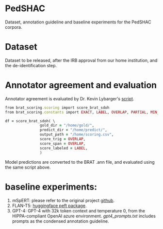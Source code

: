 # PedSHAC
Dataset, annotation guideline and baseline experiments for the PedSHAC corpora.


# Dataset
Dataset to be released, after the IRB approval from our home institution, and the de-identification step.


# Annotator agreement and evaluation
Annotator agreement is evaluated by Dr. Kevin Lybarger's [script](https://github.com/Lybarger/brat_scoring).
```ruby
from brat_scoring.scoring import score_brat_sdoh
from brat_scoring.constants import EXACT, LABEL, OVERLAP, PARTIAL, MIN_DIST

df = score_brat_sdoh( \
                gold_dir = "/home/gold/",
                predict_dir = "/home/predict/",
                output_path = "/home/scoring.csv",
                score_trig = OVERLAP,
                score_span = OVERLAP, 
                score_labeled = LABEL,
                )
```

Model predictions are converted to the BRAT .ann file, and evaluated using the same script above.

# baseline experiments:
1. mSpERT: please refer to the original project [github](https://github.com/uw-bionlp/mspert).
2. FLAN-T5: [huggingface peft package](https://www.philschmid.de/fine-tune-flan-t5-peft).
3. GPT-4: GPT-4 with 32k token context and temperature 0, from the HIPPA-compliant OpenAI azure environment. _gpt4_prompts.txt_ includes prompts as the condensed annotation guideline.
